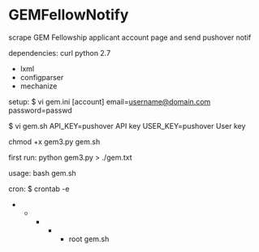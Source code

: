 GEMFellowNotify
===============

scrape GEM Fellowship applicant account page and send pushover notif 

dependencies:
curl
python 2.7
- lxml
- configparser
- mechanize

setup:
$ vi gem.ini
[account]
email=username@domain.com
password=passwd

$ vi gem.sh
API_KEY=pushover API key
USER_KEY=pushover User key

chmod +x gem3.py gem.sh

first run:
python gem3.py > ./gem.txt

usage:
bash gem.sh

cron:
$ crontab -e
* * * * * root gem.sh
